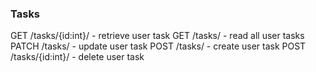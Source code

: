 ### Tasks

GET /tasks/{id:int}/ - retrieve user task
GET /tasks/ - read all user tasks
PATCH /tasks/ - update user task
POST /tasks/ - create user task
POST /tasks/{id:int}/ - delete user task
